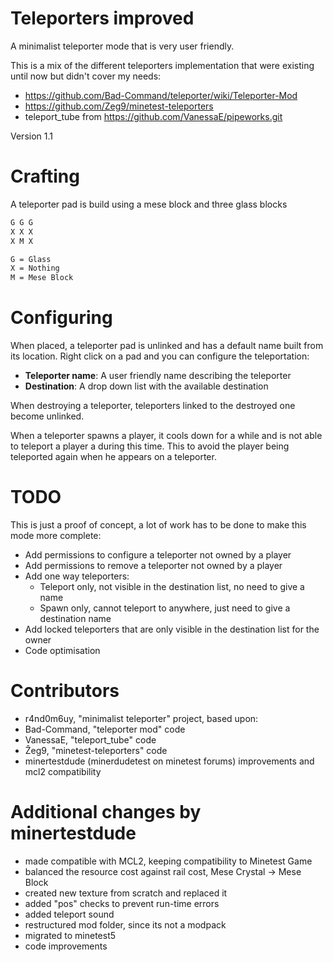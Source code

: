 # Teleporters improved
A minimalist teleporter mode that is very user friendly.

This is a mix of the different teleporters implementation that were 
existing until now but didn't cover my needs:
* https://github.com/Bad-Command/teleporter/wiki/Teleporter-Mod
* https://github.com/Zeg9/minetest-teleporters
* teleport_tube from https://github.com/VanessaE/pipeworks.git

Version 1.1

# Crafting
A teleporter pad is build using a mese block and three glass blocks

```txt
G G G
X X X
X M X

G = Glass
X = Nothing
M = Mese Block
```

# Configuring
When placed, a teleporter pad is unlinked and has a default name built 
from its location. Right click on a pad and you can configure the 
teleportation:

* **Teleporter name**: A user friendly name describing the teleporter
* **Destination**: A drop down list with the available destination

When destroying a teleporter, teleporters linked to the destroyed one 
become unlinked.

When a teleporter spawns a player, it cools down for a while and is not
able to teleport a player a during this time. This to avoid the player
being teleported again when he appears on a teleporter.

# TODO
This is just a proof of concept, a lot of work has to be done to 
make this mode more complete:
* Add permissions to configure a teleporter not owned by a player
* Add permissions to remove a teleporter not owned by a player
* Add one way teleporters:
  * Teleport only, not visible in the destination list, no need to give
    a name
  * Spawn only, cannot teleport to anywhere, just need to give a 
    destination name
* Add locked teleporters that are only visible in the destination list 
  for the owner
* Code optimisation

# Contributors
- r4nd0m6uy, "minimalist teleporter" project, based upon:
- Bad-Command, "teleporter mod" code
- VanessaE, "teleport_tube" code
- Ẑeg9, "minetest-teleporters" code
- minertestdude (minerdudetest on minetest forums) improvements and mcl2 compatibility

# Additional changes by minertestdude
- made compatible with MCL2, keeping compatibility to Minetest Game
- balanced the resource cost against rail cost, Mese Crystal -> Mese Block
- created new texture from scratch and replaced it
- added "pos" checks to prevent run-time errors
- added teleport sound
- restructured mod folder, since its not a modpack
- migrated to minetest5
- code improvements
